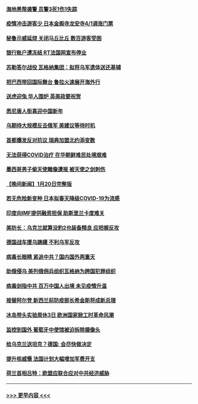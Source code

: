 #### [海地黑帮袭警 员警3死1伤1失踪](../pages/prog202/a103631204.md?t=01222143) 
#### [疫情冲击游客少 日本金阁寺龙安寺4/1调涨门票](../pages/prog202/a103631158.md?t=01222143) 
#### [秘鲁示威延烧 关闭马丘比丘 数百游客受困](../pages/prog202/a103631148.md?t=01222143) 
#### [银行账户遭冻结 RT法国网宣布停业](../pages/prog202/a103631141.md?t=01222143) 
#### [苏勒答尔战役 瓦格纳集团：拟将乌军遗体送还基辅](../pages/prog202/a103631134.md?t=01222143) 
#### [把巴西带回国际舞台 鲁拉火速展开海外行](../pages/prog202/a103631127.md?t=01222143) 
#### [送虎迎兔 华人围炉 英美政要祝贺](../pages/prog202/a103630885.md?t=01222143) 
#### [悉尼唐人街喜迎中国新年](../pages/prog202/a103630884.md?t=01222143) 
#### [乌期待大规模反击俄军 美建议等待时机](../pages/prog202/a103630997.md?t=01222143) 
#### [首都爆发反对抗议 瑞典加盟北约添变数](../pages/prog202/a103630998.md?t=01222143) 
#### [无法获得COVID治疗 在华朝鲜难民处境艰难](../pages/prog202/a103630767.md?t=01222143) 
#### [墨西哥男子偷天使雕像遭报 被天使之剑刺伤](../pages/prog202/a103630762.md?t=01222143) 
#### [【晚间新闻】1月20日完整版](../pages/prog202/a103630699.md?t=01222143) 
#### [若无危险新变种 日本拟春天降级COVID-19为流感](../pages/prog202/a103630730.md?t=01222143) 
#### [印度向IMF提供融资担保 助斯里兰卡度难关](../pages/prog202/a103630453.md?t=01222143) 
#### [美防长：乌克兰就算没豹2也装备精良 应把握反攻](../pages/prog202/a103630448.md?t=01222143) 
#### [德国战车援乌踌躇 不利乌军反攻](../pages/prog202/a103630438.md?t=01222143) 
#### [病毒长眼睛 紧追中共？国内国外两重天](../pages/prog202/a103630374.md?t=01222143) 
#### [助俄侵乌 美列俄佣兵组织瓦格纳为跨国犯罪组织](../pages/prog202/a103630373.md?t=01222143) 
#### [病毒剑指中共 百万中国人出境 未见疫情升温](../pages/prog202/a103630370.md?t=01222143) 
#### [接替阿尔登 新西兰前防疫部长希金斯将成新总理](../pages/prog202/a103630352.md?t=01222143) 
#### [冰岛带头实验周休3日 欧洲国家掀工时革命风潮](../pages/prog202/a103630330.md?t=01222143) 
#### [监控到国外 葡萄牙中使馆被迫拆除摄像头](../pages/prog202/a103630269.md?t=01222143) 
#### [给乌克兰送坦克？德国: 会尽快做决定](../pages/prog202/a103630267.md?t=01222143) 
#### [提升核威慑 法国计划大幅增加军费开支](../pages/prog202/a103630266.md?t=01222143) 
#### [荷兰首相吕特：欧盟应联合应对中共经济威胁](../pages/prog202/a103629961.md?t=01222143) 

----
#### [ >>> 更早内容 <<< ](../indexes/prog202-earlier.md)
